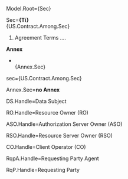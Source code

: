 Model.Root={Sec}

Sec=<b>{Ti}</b><br>{US.Contract.Among.Sec}<br><ol><li>Agreement Terms .... </ol><b>Annex</b><ul><li><br>{Annex.Sec}</ul>

sec={US.Contract.Among.Sec}

Annex.Sec=<b>no Annex</b>

DS.Handle=Data Subject

RO.Handle=Resource Owner (RO)

ASO.Handle=Authorization Server Owner (ASO)  

RSO.Handle=Resource Server Owner (RSO)

CO.Handle=Client Operator (CO)

RqpA.Handle=Requesting Party Agent

RqP.Handle=Requesting Party
